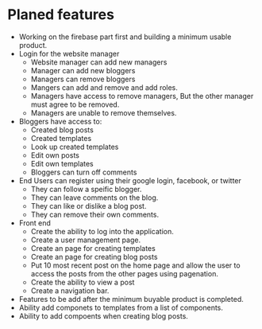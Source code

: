 # Planed features
*  Working on the firebase part first and building a minimum usable product.  
  *  Login for the website manager
     *  Website manager can add new managers
     *  Manager can add new bloggers
     *  Managers can remove bloggers
     *  Mangers can add and remove and add roles.  
     *  Managers have access to remove managers, But the other manager must agree to be removed. 
     *  Managers are unable to remove themselves.
*  Bloggers have access to:
    +  Created blog posts
    +  Created templates
    +  Look up created templates
    +  Edit own posts
    +  Edit own templates
    +  Bloggers can turn off comments
*  End Users can register using their google login, facebook, or twitter
    +  They can follow a speific blogger.
    +  They can leave comments on the blog.
    +  They can like or dislike a blog post.  
    +  They can remove their own comments.
*  Front end
   +  Create the ability to log into the application.
   +  Create a user management page.
   +  Create an page for creating templates
   +  Create an page for creating blog posts
   +  Put 10 most recent post on the home page and allow the user to access the posts from the other pages using pagenation.  
   +  Create the ability to view a post
   +  Create a navigation bar.  
*  Features to be add after the minimum buyable product is completed.  
  *  Ability add componets to templates from a list of components.
  *  Ability to add compoents when creating blog posts.
